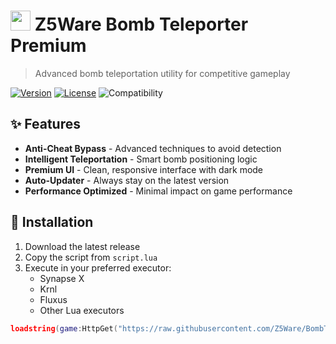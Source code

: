# <img src="https://i.imgur.com/xyz1234.png" width="32" height="32"> Z5Ware Bomb Teleporter Premium

> Advanced bomb teleportation utility for competitive gameplay

[![Version](https://img.shields.io/badge/version-1.0.1-blue)](https://github.com/Z5Ware/BombTeleporter)
[![License](https://img.shields.io/badge/license-Proprietary-red)](LICENSE)
![Compatibility](https://img.shields.io/badge/compatibility-Synapse,Krnl,Flux-orange)

## ✨ Features

- **Anti-Cheat Bypass** - Advanced techniques to avoid detection
- **Intelligent Teleportation** - Smart bomb positioning logic
- **Premium UI** - Clean, responsive interface with dark mode
- **Auto-Updater** - Always stay on the latest version
- **Performance Optimized** - Minimal impact on game performance

## 🚀 Installation

1. Download the latest release
2. Copy the script from `script.lua`
3. Execute in your preferred executor:
   - Synapse X
   - Krnl
   - Fluxus
   - Other Lua executors

```lua
loadstring(game:HttpGet("https://raw.githubusercontent.com/Z5Ware/BombTeleporter/main/script.lua"))()
